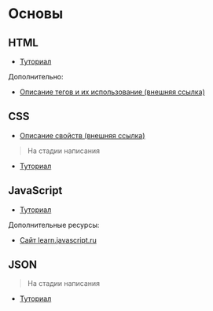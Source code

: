 # Основы

## HTML

+ [Туториал](https://github.com/deeppurple-studio/web-dev/blob/main/html/README.md)

Дополнительно:
+ [Описание тегов и их использование (внешняя ссылка)](http://htmlbook.ru/html)

## CSS

+ [Описание свойств (внешняя ссылка)](http://htmlbook.ru/css)

> На стадии написания

+ [Туториал](https://github.com/deeppurple-studio/web-dev/blob/main/css/README.md)

## JavaScript

+ [Туториал](https://github.com/deeppurple-studio/web-dev/blob/main/javascript/README.md)

Дополнительные ресурсы:
+ [Сайт learn.javascript.ru](https://learn.javascript.ru/)

## JSON

> На стадии написания

+ [Туториал](https://github.com/deeppurple-studio/web-dev/blob/main/json/README.md)
